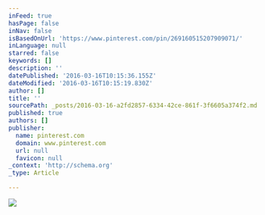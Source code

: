 ```yaml
---
inFeed: true
hasPage: false
inNav: false
isBasedOnUrl: 'https://www.pinterest.com/pin/269160515207909071/'
inLanguage: null
starred: false
keywords: []
description: ''
datePublished: '2016-03-16T10:15:36.155Z'
dateModified: '2016-03-16T10:15:19.830Z'
author: []
title: ''
sourcePath: _posts/2016-03-16-a2fd2857-6334-42ce-861f-3f6605a374f2.md
published: true
authors: []
publisher:
  name: pinterest.com
  domain: www.pinterest.com
  url: null
  favicon: null
_context: 'http://schema.org'
_type: Article

---
```

![](https://s-media-cache-ak0.pinimg.com/564x/86/c8/e9/86c8e956a3cb9b933b347783a138df52.jpg)